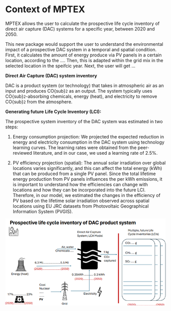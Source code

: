 # Context of MPTEX 

MPTEX allows the user to calculate the prospective life cycle inventory of direct air capture (DAC) systems for a specific year, between 2020 and 2050.

This new package would support the user to understand the environmental impact of a prospective DAC system in a temporal and spatial condition. First, it calculates the amount of energy produce via PV panels in a certain location, according to the .... Then, this is adapted within the grid mix in the selected location in the speifcic year. Next, the user will get ...


**Direct Air Capture (DAC) system inventory**

DAC is a product system (or technology) that takes in atmospheric air as an input and produces CO{sub}`2` as an output. The system typically uses CO{sub}`2`-absorbing chemicals, energy (heat), and electricity to remove CO{sub}`2` from the atmosphere. 


**Generating future Life Cycle Inventory (LCI):**

The prospective system inventory of the DAC system was estimated in two steps:
1. Energy consumption projection: We projected the expected reduction in energy and electricity consumption in the DAC system using technology learning curves. The learning rates were obtained from the peer-reviewed literature, and in our case, we used a learning rate of 2.5%.

2. PV efficiency projection (spatial): The annual solar irradiation over global locations varies significantly, and this can affect the total energy (kWh) that can be produced from a single PV panel. Since the total lifetime energy production from PV panels influences the per kWh emissions, it is important to understand how the efficiencies can change with locations and how they can be incorporated into the future LCI. Therefore, in our model, we estimated the changes in the efficiency of PV based on the lifetime solar irradiation observed across spatial locations using EU JRC datasets from Photovoltaic Geographical Information System (PVGIS). 


![dac](_images/pLCI_PV-DAC.png)
